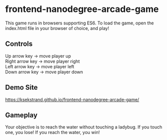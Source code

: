 frontend-nanodegree-arcade-game
===============================
This game runs in browsers supporting ES6. To load the game, open the index.html file in your browser of choice, and play!

Controls
--------
Up arrow key    -> move player up  
Right arrow key -> move player right  
Left arrow key  -> move player left  
Down arrow key  -> move player down  

Demo Site
--------
https://ksekstrand.github.io/frontend-nanodegree-arcade-game/

Gameplay
-------
Your objective is to reach the water without touching a ladybug. If you touch one, you lose! If you reach the water, you win!


<!--OLD README--- I'm leaving this in because it's helpful to have the links

 Students should use this [rubric](https://review.udacity.com/#!/projects/2696458597/rubric) for self-checking their submission. Make sure the functions you write are **object-oriented** - either class functions (like Player and Enemy) or class prototype functions such as Enemy.prototype.checkCollisions, and that the keyword 'this' is used appropriately within your class and class prototype functions to refer to the object the function is called upon. Also be sure that the **readme.md** file is updated with your instructions on both how to 1. Run and 2. Play your arcade game.

For detailed instructions on how to get started, check out this [guide](https://docs.google.com/document/d/1v01aScPjSWCCWQLIpFqvg3-vXLH2e8_SZQKC8jNO0Dc/pub?embedded=true).

END OLD README -->
